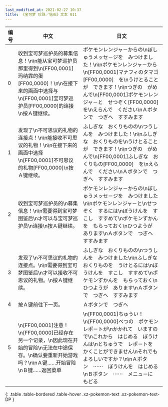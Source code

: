 ```yaml
---
last_modified_at: 2021-02-27 10:37
title: 《宝可梦 珍珠／钻石》文本 011
---
```

| 编号 | 中文 | 日文 |
| ---- | ---- | ---- |
| 0 | 收到宝可梦巡护员的募集信息！\n\n能从宝可梦巡护员那里得到\n[FF00,0001]玛纳霏的蛋[FF00,0000]！\n\n在接下来的画面中选择与\n[FF00,0001]宝可梦巡护员[FF00,0000]的连接\n按Ａ键继续。 | ポケモンレンジャ－からの\nぼしゅうメッセ－ジを　みつけました！\n\nポケモンレンジャ－から\n[FF00,0001]マナフィのタマゴ[FF00,0000]　を\nうけとることが　できます！\n\nつぎの　がめんで\n[FF00,0001]ポケモンレンジャ－と　せつぞく[FF00,0000]　を\nえらんで　ください\nＡボタンで　つぎへ　すすみます |
| 1 | 发现了\n不可思议的礼物的连接点！\n\n能接收不可思议的礼物！\n\n在接下来的画面中选择\n[FF00,0001]不可思议的礼物[FF00,0000]\n按Ａ键继续。 | ふしぎな　おくりものの\nつうしんを　みつけました！\n\nふしぎな　おくりものを\nうけとることが　できます！\n\nつぎの　がめんで\n[FF00,0001]ふしぎな　おくりもの[FF00,0000]　を\nえらんで　ください\nＡボタンで　つぎへ　すすみます |
| 2 | 收到宝可梦巡护员的\n募集信息！\n\n需要得到宝可梦图鉴后\n才可以与宝可梦巡护员\n连接\n按Ａ键继续。 | ポケモンレンジャ－からの\nぼしゅうメッセ－ジを　みつけました\n\nポケモンレンジャ－と\nせつぞく　するには\nぼうけんを　すこし　すすめて\nポケモンずかんを　もらっておく\nひつようが　あります\nＡボタンで　つぎへ　すすみます |
| 3 | 发现了\n不可思议的礼物的连接点。\n\n需要得到宝可梦图鉴后\n才可以接收不可思议的礼物。\n按Ａ键继续。 | ふしぎな　おくりものの\nつうしんを　みつけました\n\nふしぎな　おくりものを　うけとるには\nぼうけんを　すこし　すすめて\nポケモンずかんを　もらっておく\nひつようが　あります\nＡボタンで　つぎへ　すすみます |
| 4 | 按Ａ键前往下一页。 | Ａボタンで　つぎへ |
| 5 | \n[FF00,0001]注意！\n[FF00,0000]已经存在另一个记录，\n因此现在开始的冒险\n无法在中途保存。\n确认要重新开始游戏吗？\n\nＡ键……开始冒险\nＢ键……返回菜单 | \n[FF00,0001]ちゅうい！\n[FF00,0000]べつの　ポケモンレポ－トが\nかかれて　いますので\nこれから　はじめる　ぼうけんは\nとちゅうで　レポ－トを　かくことができません\nそれでも　よろしいですか？\n\nＡボタン　⋯⋯　ぼうけんを　はじめる\nＢボタン　⋯⋯　メニュ－に　もどる |
{: .table .table-bordered .table-hover .xz-pokemon-text .xz-pokemon-text-DP }